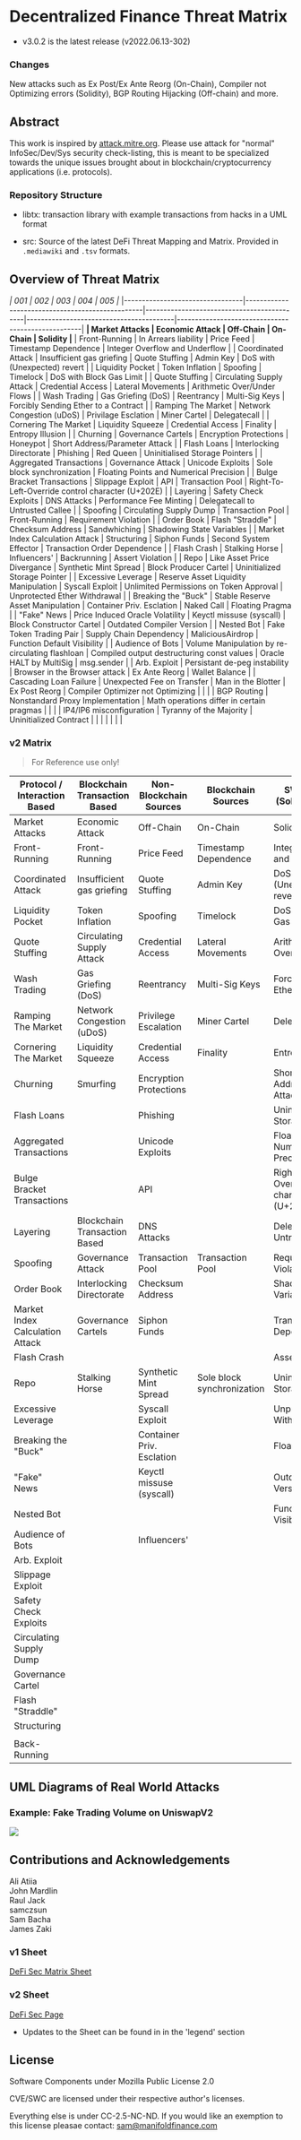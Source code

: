 # Decentralized Finance Threat Matrix

- v3.0.2 is the latest release (v2022.06.13-302)


### Changes

New attacks such as Ex Post/Ex Ante Reorg (On-Chain), Compiler not Optimizing errors (Solidity), BGP Routing Hijacking (Off-chain) and more.

## Abstract

This work is inspired by [attack.mitre.org](https://attack.mitre.org). Please
use attack for "normal" InfoSec/Dev/Sys security check-listing, this is meant to
be specialized towards the unique issues brought about in blockchain/cryptocurrency applications (i.e. protocols).

### Repository Structure

- libtx: transaction library with example transactions from hacks in a UML format

- src: Source of the latest DeFi Threat Mapping and Matrix. Provided in `.mediawiki` and `.tsv` formats. 

## Overview of Threat Matrix

*| 001                             | 002                                             | 003                                        | 004                                     | 005                                               |*
|---------------------------------|-------------------------------------------------|--------------------------------------------|-----------------------------------------|---------------------------------------------------|
**| Market Attacks                  | Economic Attack                                 | Off-Chain                                  | On-Chain                                | Solidity                                          |**
| Front-Running                   | In Arrears liability                            | Price Feed                                 | Timestamp Dependence                    | Integer Overflow and Underflow                    |
| Coordinated Attack              | Insufficient gas griefing                       | Quote Stuffing                             | Admin Key                               | DoS with (Unexpected) revert                      |
| Liquidity Pocket                | Token Inflation                                 | Spoofing                                   | Timelock                                | DoS with Block Gas Limit                          |
| Quote Stuffing                  | Circulating Supply Attack                       | Credential Access                          | Lateral Movements                       | Arithmetic Over/Under Flows                       |
| Wash Trading                    | Gas Griefing (DoS)                              | Reentrancy                                 | Multi-Sig Keys                          | Forcibly Sending Ether to a Contract              |
| Ramping The Market              | Network Congestion (uDoS)                       | Privilage Esclation                        | Miner Cartel                            | Delegatecall                                      |
| Cornering The Market            | Liquidity Squeeze                               | Credential Access                          | Finality                                | Entropy Illusion                                  |
| Churning                        | Governance Cartels                              | Encryption Protections                     | Honeypot                                | Short Address/Parameter Attack                    |
| Flash Loans                     | Interlocking Directorate                        | Phishing                                   | Red Queen                               | Uninitialised Storage Pointers                    |
| Aggregated Transactions         | Governance Attack                               | Unicode Exploits                           | Sole block synchronization              | Floating Points and Numerical Precision           |
| Bulge Bracket Transactions      | Slippage Exploit                                | API                                        | Transaction Pool                        | Right-To-Left-Override control character (U+202E) |
| Layering                        | Safety Check Exploits                           | DNS Attacks                                | Performance Fee Minting                 | Delegatecall to Untrusted Callee                  |
| Spoofing                        | Circulating Supply Dump                         | Transaction Pool                           | Front-Running                           | Requirement Violation                             |
| Order Book                      | Flash "Straddle"                                | Checksum Address                           | Sandwhiching                            | Shadowing State Variables                         |
| Market Index Calculation Attack | Structuring                                     | Siphon Funds                               | Second System Effector                  | Transaction Order Dependence                      |
| Flash Crash                     | Stalking Horse                                  | Influencers'                               | Backrunning                             | Assert Violation                                  |
| Repo                            | Like Asset Price Divergance                     | Synthetic Mint Spread                      | Block Producer Cartel                   | Uninitialized Storage Pointer                     |
| Excessive Leverage              | Reserve Asset Liquidity Manipulation            | Syscall Exploit                            | Unlimited Permissions on Token Approval | Unprotected Ether Withdrawal                      |
| Breaking the "Buck"             | Stable Reserve Asset Manipulation               | Container Priv. Esclation                  | Naked Call                              | Floating Pragma                                   |
| "Fake" News                     | Price Induced Oracle Volatility                 | Keyctl missuse (syscall)                   | Block Constructor Cartel                | Outdated Compiler Version                         |
| Nested Bot                      | Fake Token Trading Pair                         | Supply Chain Dependency                    | MaliciousAirdrop                        | Function Default Visibility                       |
| Audience of Bots                | Volume Manipulation by re-circulating flashloan | Compiled output destructuring const values | Oracle HALT by MultiSig                 | msg.sender                                        |
| Arb. Exploit                    | Persistant de-peg instability                   | Browser in the Browser attack              | Ex Ante Reorg                           | Wallet Balance                                    |
| Cascading Loan Failure          | Unexpected Fee on Transfer                      | Man in the Blotter                         | Ex Post Reorg                           | Compiler Optimizer not Optimizing                 |
|                                 |                                                 | BGP Routing                                | Nonstandard Proxy Implementation        | Math operations differ in certain pragmas         |
|                                 |                                                 | IP4/IP6 misconfiguration                   | Tyranny of the Majority                 | Uninitialized Contract                            |
|                                 |                                                 |                                            |                                         |                                                   |

### v2 Matrix 

> For Reference use only!

| **Protocol / Interaction Based** | **Blockchain Transaction Based** | **Non-Blockchain Sources** | **Blockchain Sources**     | **SWC Registry (Solidity Exploits)**                    |
| -------------------------------- | -------------------------------- | -------------------------- | -------------------------- | ------------------------------------------------------- |
| Market Attacks                   | Economic Attack                  | Off\-Chain                 | On\-Chain                  | Solidity                                                |
| Front\-Running                   | Front\-Running                   | Price Feed                 | Timestamp Dependence       | Integer Overflow and Underflow                          |
| Coordinated Attack               | Insufficient gas griefing        | Quote Stuffing             | Admin Key                  | DoS with \(Unexpected\) revert                          |
| Liquidity Pocket                 | Token Inflation                  | Spoofing                   | Timelock                   | DoS with Block Gas Limit                                |
| Quote Stuffing                   | Circulating Supply Attack        | Credential Access          | Lateral Movements          | Arithmetic Over/Under Flows                             |
| Wash Trading                     | Gas Griefing \(DoS\)             | Reentrancy                 | Multi\-Sig Keys            | Forcibly Sending Ether to a Contract                    |
| Ramping The Market               | Network Congestion \(uDoS\)      | Privilege Escalation       | Miner Cartel               | Delegatecall                                            |
| Cornering The Market             | Liquidity Squeeze                | Credential Access          | Finality                   | Entropy Illusion                                        |
| Churning                         | Smurfing                         | Encryption Protections     |                            | Short Address/Parameter Attack                          |
| Flash Loans                      |                                  | Phishing                   |                            | Uninitialised Storage Pointers                          |
| Aggregated Transactions          |                                  | Unicode Exploits           |                            | Floating Points and Numerical Precision                 |
| Bulge Bracket Transactions       |                                  | API                        |                            | Right\-To\-Left\-Override control character \(U\+202E\) |
| Layering                         | Blockchain Transaction Based     | DNS Attacks                |                            | Delegatecall to Untrusted Callee                        |
| Spoofing                         | Governance Attack                | Transaction Pool           | Transaction Pool           | Requirement Violation                                   |
| Order Book                       | Interlocking Directorate         | Checksum Address           |                            | Shadowing State Variables                               |
| Market Index Calculation Attack  | Governance Cartels               | Siphon Funds               |                            | Transaction Order Dependence                            |
| Flash Crash                      |                                  |                            |                            | Assert Violation                                        |
| Repo                             | Stalking Horse                   | Synthetic Mint Spread      | Sole block synchronization | Uninitialized Storage Pointer                           |
| Excessive Leverage               |                                  | Syscall Exploit            |                            | Unprotected Ether Withdrawal                            |
| Breaking the "Buck"              |                                  | Container Priv\. Esclation |                            | Floating Pragma                                         |
| "Fake" News                      |                                  | Keyctl missuse \(syscall\) |                            | Outdated Compiler Version                               |
| Nested Bot                       |                                  |                            |                            | Function Default Visibility                             |
| Audience of Bots                 |                                  | Influencers'               |                            |                                                         |
| Arb\. Exploit                    |                                  |                            |                            |                                                         |
| Slippage Exploit                 |                                  |                            |                            |                                                         |
| Safety Check Exploits            |                                  |                            |                            |                                                         |
| Circulating Supply Dump          |                                  |                            |                            |                                                         |
| Governance Cartel                |                                  |                            |                            |                                                         |
| Flash "Straddle"                 |                                  |                            |                            |                                                         |
| Structuring                      |                                  |                            |                            |                                                         |
|                                  |                                  |                            |                            |                                                         |
| Back\-Running                    |                                  |                            |                            |                                                         |


## UML Diagrams of Real World Attacks 

### Example: Fake Trading Volume on UniswapV2

![](https://d.pr/i/5vsXd4.jpeg)

## Contributions and Acknowledgements

Ali Atiia   <br />
John Mardlin   <br />
Raul Jack   <br />
samczsun   <br />
Sam Bacha  <br />
James Zaki  <br />

### v1 Sheet

[DeFi Sec Matrix Sheet](https://docs.google.com/spreadsheets/d/1St4BXWpeZdcDaH5Z4nnODrerFAxfdZ4OuHofI-EbKGc/edit?usp=sharing)

### v2 Sheet

[DeFi Sec Page](https://docs.google.com/spreadsheets/d/e/2PACX-1vR5UnBx4M9sg43fO76eWetena1L-4zo82lqsJuMR3uuZPe7luRnakG8jZPG0YbnSDtUOY5nVgSdwpc1/pubhtml)

- Updates to the Sheet can be found in in the 'legend' section

## License

Software Components under Mozilla Public License 2.0 <br />

CVE/SWC are licensed under their respective author's licenses. <br />

Everything else is under CC-2.5-NC-ND. If you would like an exemption to this license pleasae
contact: <sam@manifoldfinance.com>
